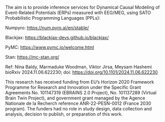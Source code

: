 The aim is to provide inference services for Dynamical Causal Modeling of Event-Related Potentials (ERPs) measured with EEG/MEG, using SATO Probabilistic Programming Languages (PPLs):


Numpyro: https://num.pyro.ai/en/stable/


Blackjax: https://blackjax-devs.github.io/blackjax/


PyMC: https://www.pymc.io/welcome.html


Stan: https://mc-stan.org/


Ref: Nina Baldy, Marmaduke Woodman, Viktor Jirsa, Meysam Hashemi
bioRxiv 2024.11.06.622230; doi: https://doi.org/10.1101/2024.11.06.622230 


This research has received funding from EU’s Horizon 2020 Framework Programme for Research and Innovation under the Specific Grant Agreements No. 101147319 (EBRAINS 2.0 Project), No. 101137289 (Virtual Brain Twin Project), and government grant managed by the Agence Nationale de la Recherch reference ANR-22-PESN-0012 (France 2030 program).
The funders had no role in study design, data collection and analysis, decision to publish, or preparation of this work.
